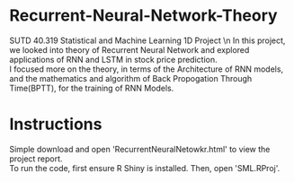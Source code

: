 # Recurrent-Neural-Network-Theory
SUTD 40.319 Statistical and Machine Learning 1D Project \n
In this project, we looked into theory of Recurrent Neural Network and explored applications of RNN and LSTM in stock price prediction.  
I focused more on the theory, in terms of the Architecture of RNN models, and the mathematics and algorithm of Back Propogation Through Time(BPTT), for the training of RNN Models.  

# Instructions
Simple download and open 'RecurrentNeuralNetowkr.html' to view the project report.  
To run the code, first ensure R Shiny is installed. Then, open 'SML.RProj'.  
